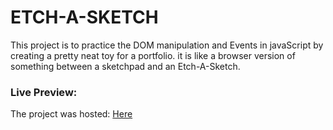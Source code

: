 # ETCH-A-SKETCH
This project is to practice the DOM manipulation and Events in javaScript by creating a pretty neat toy for a portfolio. it is like a browser version of something between a sketchpad and an Etch-A-Sketch.

### Live Preview:
The project was hosted: [Here](https://mhdsulaimantan.gitgub.io/ETCH-A-SKETCH/)
